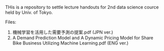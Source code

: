 THis is a repository to settle lecture handouts for 2nd data science cource held by Univ. of Tokyo.

Files:
1. 機械学習を活用した需要予測の提案.pdf (JPN ver.)
2. A Demand Prediction Model and A Dynamic Pricing Model for Share Bike Business Utilizing Machine Learning.pdf (ENG ver.)
